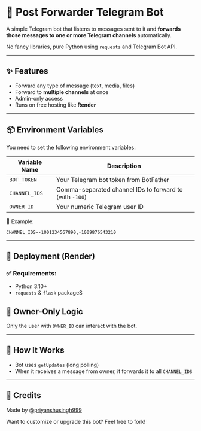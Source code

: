 # 🤖 Post Forwarder Telegram Bot

A simple Telegram bot that listens to messages sent to it and **forwards those messages to one or more Telegram channels** automatically.

No fancy libraries, pure Python using `requests` and Telegram Bot API.

---

## ✨ Features

- Forward any type of message (text, media, files)
- Forward to **multiple channels** at once
- Admin-only access
- Runs on free hosting like **Render**

---

## 📦 Environment Variables

You need to set the following environment variables:

| Variable Name  | Description                            |
|----------------|----------------------------------------|
| `BOT_TOKEN`    | Your Telegram bot token from BotFather |
| `CHANNEL_IDS`  | Comma-separated channel IDs to forward to (with `-100`) |
| `OWNER_ID`     | Your numeric Telegram user ID          |

📝 Example:
```
CHANNEL_IDS=-1001234567890,-1009876543210
```

---

## 🚀 Deployment (Render)

### ✅ Requirements:
- Python 3.10+
- `requests` & `flask` packageS

## 🔐 Owner-Only Logic
Only the user with `OWNER_ID` can interact with the bot.

---

## 🧠 How It Works
- Bot uses `getUpdates` (long polling)
- When it receives a message from owner, it forwards it to all `CHANNEL_IDS`

---

## 🙌 Credits
Made by [@priyanshusingh999](https://github.com/priyanshusingh999)

Want to customize or upgrade this bot? Feel free to fork!

